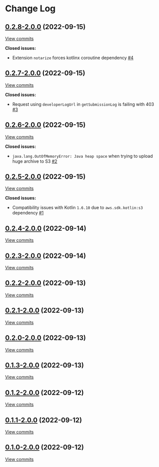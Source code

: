 # Change Log

## [0.2.8\-2.0.0](https://github.com/ArchangelX360/notary-api-kotlin-client/tree/0.2.8-2.0.0) (2022-09-15)
[View commits](https://github.com/ArchangelX360/notary-api-kotlin-client/compare/0.2.7-2.0.0...0.2.8-2.0.0)

**Closed issues:**

- Extension `notarize` forces kotlinx coroutine dependency [\#4](https://github.com/ArchangelX360/notary-api-kotlin-client/issues/4)

## [0.2.7\-2.0.0](https://github.com/ArchangelX360/notary-api-kotlin-client/tree/0.2.7-2.0.0) (2022-09-15)
[View commits](https://github.com/ArchangelX360/notary-api-kotlin-client/compare/0.2.6-2.0.0...0.2.7-2.0.0)

**Closed issues:**

- Request using `developerLogUrl` in `getSubmissionLog` is failing with 403 [\#3](https://github.com/ArchangelX360/notary-api-kotlin-client/issues/3)

## [0.2.6\-2.0.0](https://github.com/ArchangelX360/notary-api-kotlin-client/tree/0.2.6-2.0.0) (2022-09-15)
[View commits](https://github.com/ArchangelX360/notary-api-kotlin-client/compare/0.2.5-2.0.0...0.2.6-2.0.0)

**Closed issues:**

- `java.lang.OutOfMemoryError: Java heap space` when trying to upload huge archive to S3 [\#2](https://github.com/ArchangelX360/notary-api-kotlin-client/issues/2)

## [0.2.5\-2.0.0](https://github.com/ArchangelX360/notary-api-kotlin-client/tree/0.2.5-2.0.0) (2022-09-15)
[View commits](https://github.com/ArchangelX360/notary-api-kotlin-client/compare/0.2.4-2.0.0...0.2.5-2.0.0)

**Closed issues:**

- Compatibility issues with Kotlin `1.6.10` due to `aws.sdk.kotlin:s3` dependency [\#1](https://github.com/ArchangelX360/notary-api-kotlin-client/issues/1)

## [0.2.4\-2.0.0](https://github.com/ArchangelX360/notary-api-kotlin-client/tree/0.2.4-2.0.0) (2022-09-14)
[View commits](https://github.com/ArchangelX360/notary-api-kotlin-client/compare/0.2.3-2.0.0...0.2.4-2.0.0)


## [0.2.3\-2.0.0](https://github.com/ArchangelX360/notary-api-kotlin-client/tree/0.2.3-2.0.0) (2022-09-14)
[View commits](https://github.com/ArchangelX360/notary-api-kotlin-client/compare/0.2.2-2.0.0...0.2.3-2.0.0)


## [0.2.2\-2.0.0](https://github.com/ArchangelX360/notary-api-kotlin-client/tree/0.2.2-2.0.0) (2022-09-13)
[View commits](https://github.com/ArchangelX360/notary-api-kotlin-client/compare/0.2.1-2.0.0...0.2.2-2.0.0)


## [0.2.1\-2.0.0](https://github.com/ArchangelX360/notary-api-kotlin-client/tree/0.2.1-2.0.0) (2022-09-13)
[View commits](https://github.com/ArchangelX360/notary-api-kotlin-client/compare/0.2.0-2.0.0...0.2.1-2.0.0)


## [0.2.0\-2.0.0](https://github.com/ArchangelX360/notary-api-kotlin-client/tree/0.2.0-2.0.0) (2022-09-13)
[View commits](https://github.com/ArchangelX360/notary-api-kotlin-client/compare/0.1.3-2.0.0...0.2.0-2.0.0)


## [0.1.3\-2.0.0](https://github.com/ArchangelX360/notary-api-kotlin-client/tree/0.1.3-2.0.0) (2022-09-13)
[View commits](https://github.com/ArchangelX360/notary-api-kotlin-client/compare/0.1.2-2.0.0...0.1.3-2.0.0)


## [0.1.2\-2.0.0](https://github.com/ArchangelX360/notary-api-kotlin-client/tree/0.1.2-2.0.0) (2022-09-12)
[View commits](https://github.com/ArchangelX360/notary-api-kotlin-client/compare/0.1.1-2.0.0...0.1.2-2.0.0)


## [0.1.1\-2.0.0](https://github.com/ArchangelX360/notary-api-kotlin-client/tree/0.1.1-2.0.0) (2022-09-12)
[View commits](https://github.com/ArchangelX360/notary-api-kotlin-client/compare/0.1.0-2.0.0...0.1.1-2.0.0)


## [0.1.0\-2.0.0](https://github.com/ArchangelX360/notary-api-kotlin-client/tree/0.1.0-2.0.0) (2022-09-12)
[View commits](https://github.com/ArchangelX360/notary-api-kotlin-client/compare/4ac92101e816cf8d56292148167818baafac78e6...0.1.0-2.0.0)

